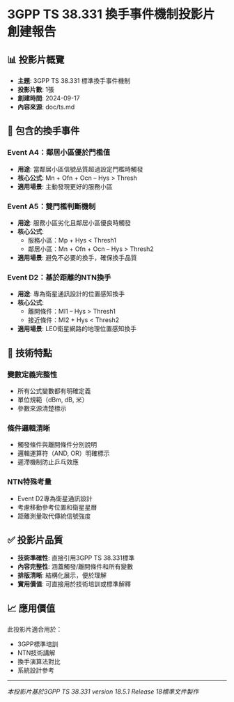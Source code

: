 # 3GPP TS 38.331 換手事件機制投影片創建報告

## 📊 投影片概覽
- **主題**: 3GPP TS 38.331 標準換手事件機制
- **投影片數**: 1張
- **創建時間**: 2024-09-17
- **內容來源**: doc/ts.md

## 🎯 包含的換手事件

### Event A4：鄰居小區優於門檻值
- **用途**: 當鄰居小區信號品質超過設定門檻時觸發
- **核心公式**: Mn + Ofn + Ocn – Hys > Thresh
- **適用場景**: 主動發現更好的服務小區

### Event A5：雙門檻判斷機制
- **用途**: 服務小區劣化且鄰居小區優良時觸發
- **核心公式**:
  - 服務小區：Mp + Hys < Thresh1
  - 鄰居小區：Mn + Ofn + Ocn – Hys > Thresh2
- **適用場景**: 避免不必要的換手，確保換手品質

### Event D2：基於距離的NTN換手
- **用途**: 專為衛星通訊設計的位置感知換手
- **核心公式**:
  - 離開條件：Ml1 – Hys > Thresh1
  - 接近條件：Ml2 + Hys < Thresh2
- **適用場景**: LEO衛星網路的地理位置感知換手

## 🔬 技術特點

### 變數定義完整性
- 所有公式變數都有明確定義
- 單位規範（dBm, dB, 米）
- 參數來源清楚標示

### 條件邏輯清晰
- 觸發條件與離開條件分別說明
- 邏輯運算符（AND, OR）明確標示
- 遲滯機制防止乒乓效應

### NTN特殊考量
- Event D2專為衛星通訊設計
- 考慮移動參考位置和衛星星曆
- 距離測量取代傳統信號強度

## ✅ 投影片品質
- **技術準確性**: 直接引用3GPP TS 38.331標準
- **內容完整性**: 涵蓋觸發/離開條件和所有變數
- **排版清晰**: 結構化展示，便於理解
- **實用價值**: 可直接用於技術培訓或標準解釋

## 📈 應用價值
此投影片適合用於：
- 3GPP標準培訓
- NTN技術講解
- 換手演算法對比
- 系統設計參考

---
*本投影片基於3GPP TS 38.331 version 18.5.1 Release 18標準文件製作*